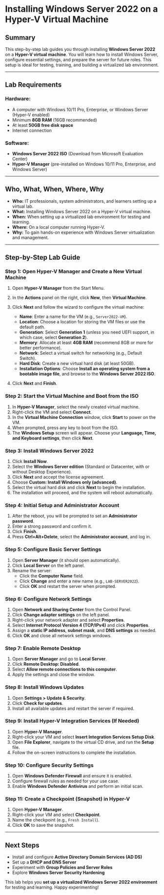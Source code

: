 # Installing Windows Server 2022 on a Hyper-V Virtual Machine

## Summary
This step-by-step lab guides you through installing **Windows Server 2022** on a **Hyper-V virtual machine**. You will learn how to install Windows Server, configure essential settings, and prepare the server for future roles. This setup is ideal for testing, training, and building a virtualized lab environment.

---

## Lab Requirements

### Hardware:
- A computer with Windows 10/11 Pro, Enterprise, or Windows Server (Hyper-V enabled)
- Minimum **8GB RAM** (16GB recommended)
- At least **50GB free disk space**
- Internet connection

### Software:
- **Windows Server 2022 ISO** (Download from Microsoft Evaluation Center)
- **Hyper-V Manager** (pre-installed on Windows 10/11 Pro, Enterprise, and Windows Server)

---

## Who, What, When, Where, Why

- **Who:** IT professionals, system administrators, and learners setting up a virtual lab.
- **What:** Installing Windows Server 2022 on a Hyper-V virtual machine.
- **When:** When setting up a virtualized lab environment for testing and learning.
- **Where:** On a local computer running Hyper-V.
- **Why:** To gain hands-on experience with Windows Server virtualization and management.

---

## Step-by-Step Lab Guide

### Step 1: Open Hyper-V Manager and Create a New Virtual Machine
1. Open **Hyper-V Manager** from the Start Menu.
2. In the **Actions** panel on the right, click **New**, then **Virtual Machine**.
3. Click **Next** and follow the wizard to configure the virtual machine:
   - **Name**: Enter a name for the VM (e.g., `Server2022-VM`).
   - **Location**: Choose a location for storing the VM files or use the default path.
   - **Generation**: Select **Generation 1** (unless you need UEFI support, in which case, select **Generation 2**).
   - **Memory**: Allocate at least **4GB RAM** (recommend 8GB or more for better performance).
   - **Network**: Select a virtual switch for networking (e.g., Default Switch).
   - **Hard Disk**: Create a new virtual hard disk (at least 50GB).
   - **Installation Options**: Choose **Install an operating system from a bootable image file**, and browse to the **Windows Server 2022 ISO**.

4. Click **Next** and **Finish**.

### Step 2: Start the Virtual Machine and Boot from the ISO
1. In **Hyper-V Manager**, select the newly created virtual machine.
2. Right-click the VM and select **Connect**.
3. In the **Virtual Machine Connection** window, click **Start** to power on the VM.
4. When prompted, press any key to boot from the ISO.
5. The **Windows Setup** screen will appear. Choose your **Language, Time, and Keyboard settings**, then click **Next**.

### Step 3: Install Windows Server 2022
1. Click **Install Now**.
2. Select the **Windows Server edition** (Standard or Datacenter, with or without Desktop Experience).
3. Click **Next** and accept the license agreement.
4. Choose **Custom: Install Windows only (advanced)**.
5. Select the virtual hard disk and click **Next** to begin the installation.
6. The installation will proceed, and the system will reboot automatically.

### Step 4: Initial Setup and Administrator Account
1. After the reboot, you will be prompted to set an **Administrator password**.
2. Enter a strong password and confirm it.
3. Click **Finish**.
4. Press **Ctrl+Alt+Delete**, select the **Administrator account**, and log in.

### Step 5: Configure Basic Server Settings
1. Open **Server Manager** (it should open automatically).
2. Click **Local Server** on the left panel.
3. Rename the server:
   - Click the **Computer Name** field.
   - Click **Change** and enter a new name (e.g., `LAB-SERVER2022`).
   - Click **OK** and restart the server when prompted.

### Step 6: Configure Network Settings
1. Open **Network and Sharing Center** from the Control Panel.
2. Click **Change adapter settings** on the left panel.
3. Right-click your network adapter and select **Properties**.
4. Select **Internet Protocol Version 4 (TCP/IPv4)** and click **Properties**.
5. Assign a **static IP address**, **subnet mask**, and **DNS settings** as needed.
6. Click **OK** and close all network settings windows.

### Step 7: Enable Remote Desktop
1. Open **Server Manager** and go to **Local Server**.
2. Click **Remote Desktop: Disabled**.
3. Select **Allow remote connections to this computer**.
4. Apply the settings and close the window.

### Step 8: Install Windows Updates
1. Open **Settings > Update & Security**.
2. Click **Check for updates**.
3. Install all available updates and restart the server if required.

### Step 9: Install Hyper-V Integration Services (If Needed)
1. Open **Hyper-V Manager**.
2. Right-click your VM and select **Insert Integration Services Setup Disk**.
3. Open **File Explorer**, navigate to the virtual CD drive, and run the **Setup** file.
4. Follow the on-screen instructions to complete the installation.

### Step 10: Configure Security Settings
1. Open **Windows Defender Firewall** and ensure it is enabled.
2. Configure firewall rules as needed for your use case.
3. Enable **Windows Defender Antivirus** and perform an initial scan.

### Step 11: Create a Checkpoint (Snapshot) in Hyper-V
1. Open **Hyper-V Manager**.
2. Right-click your VM and select **Checkpoint**.
3. Name the checkpoint (e.g., `Fresh Install`).
4. Click **OK** to save the snapshot.

---

## Next Steps
- Install and configure **Active Directory Domain Services (AD DS)**
- Set up a **DHCP and DNS Server**
- Experiment with **Group Policies and Server Roles**
- Explore **Windows Server Security Hardening**

This lab helps you **set up a virtualized Windows Server 2022 environment** for testing and learning. Happy experimenting!
